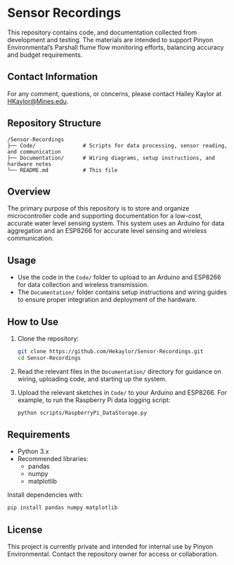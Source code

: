 # Sensor Recordings

This repository contains code, and documentation collected from development and testing. The materials are intended to support Pinyon Environmental’s Parshall flume flow monitoring efforts, balancing accuracy and budget requirements.

## Contact Information

For any comment, questions, or concerns, please contact Hailey Kaylor at HKaylor@Mines.edu.

## Repository Structure

```
/Sensor-Recordings
├── Code/               # Scripts for data processing, sensor reading, and communication
├── Documentation/      # Wiring diagrams, setup instructions, and hardware notes
└── README.md           # This file
```

## Overview

The primary purpose of this repository is to store and organize microcontroller code and supporting documentation for a low-cost, accurate water level sensing system. This system uses an Arduino for data aggregation and an ESP8266 for accurate level sensing and wireless communication.

## Usage

- Use the code in the `Code/` folder to upload to an Arduino and ESP8266 for data collection and wireless transmission.
- The `Documentation/` folder contains setup instructions and wiring guides to ensure proper integration and deployment of the hardware.

## How to Use

1. Clone the repository:

   ```bash
   git clone https://github.com/Hekaylor/Sensor-Recordings.git
   cd Sensor-Recordings
   ```

2. Read the relevant files in the `Documentation/` directory for guidance on wiring, uploading code, and starting up the system.

3. Upload the relevant sketches in `Code/` to your Arduino and ESP8266. For example, to run the Raspberry Pi data logging script:

   ```bash
   python scripts/RaspberryPi_DataStorage.py
   ```

## Requirements

- Python 3.x
- Recommended libraries:
  - pandas
  - numpy
  - matplotlib

Install dependencies with:

```bash
pip install pandas numpy matplotlib
```

## License

This project is currently private and intended for internal use by Pinyon Environmental. Contact the repository owner for access or collaboration.
